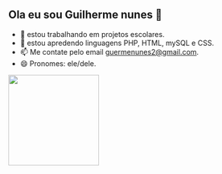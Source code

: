 ## Ola eu sou Guilherme nunes 👋

- 🔭 estou trabalhando em projetos escolares.
- 🌱 estou apredendo linguagens PHP, HTML, mySQL e CSS.
- 📫 Me contate pelo email guermenunes2@gmail.com.
- 😄 Pronomes: ele/dele.
<div>
  <a href="https://github.com/guilherme-nunes-x">
  <img height="180em" src="https://github-readme-stats.vercel.app/api/top-langs/?username=guilherme-nunes-x&layout=compact&langs_count=16&theme=dracula"/>
</div>
